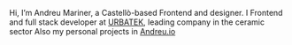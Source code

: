 Hi, I’m Andreu Mariner, a Castellò-based Frontend and designer. I Frontend and full stack developer at  [URBATEK](https://www.urbatek.com/), leading company in the ceramic sector
Also my personal projects in [Andreu.io](https://www.andreu.io/)
